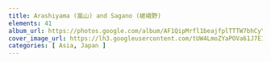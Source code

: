 ```yaml
---
title: Arashiyama (嵐山) and Sagano (嵯峨野)
elements: 41
album_url: https://photos.google.com/album/AF1QipMrfl1beajfplTTTW7bhCyYDq7g8c5ZB5Q7XfEf
cover_image_url: https://lh3.googleusercontent.com/tUW4LmoZYaPOVa61J7E1Lq9w9LaCX76DGuTk-OB3ikA2-BRCdf72jPqDCsTgO0F7obZi2n_b2yo1LxbrjW44iGhx6dMr4l7n0XPDjYANpUVKu9KhQq7UYT5ittARAWJDrLOqNRNsezQltisW73MvY-CinNxvaQygnmOZm0AKrwSxHyzz6r8vCnQ69VnpFBDiRasgB2UvMtRPmcPx4IyHc4SNjjz50ejOHUWrcRYNxaw7kL1vxPer1gN6M1FvmPSuwMAi6F0XuChtC-7o6xkiBYfJiGO6M43q7AZc8ICMXJcy1g3_OH3s8vvZaDR5_V318zCjAzoSEBsAEdDFjUxQmLlyHK1-Kwjz7wZPckw9s74t9lMVHd8AJP10Qj4bdh5JTB3OpyxycN7xqGT_oXla-rYnW7R7NnUjLAypPbHQCsMuR12TgMmF-TtiMZ-wHRiUEH7iG-rRLW9b6afhwiPPhl3KtirwllUc1fRdZmAiWQnallI4royyDvGWFYKTGiTDXXs5T65-fQuy8brDm4PxC7heyy5y-DvtQ8gQdwzbC1CNT-rJXk-tYFgjpqq667UWk5CORlcv95xOpjVI-TyRsD5xM9yWoLxsqRIW0V5mS0GoXjOE8DOczwsrJltl6715dgYrtxPlZ_F7ZfGIYNoEHfqvpg=s195-p-k-no
categories: [ Asia, Japan ]
---
```

